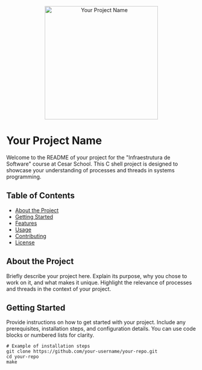 <p align="center">
  <img src="misc/Captura de Tela 2023-09-26 às 09.56.32.png" alt="Your Project Name" width="300">
</p>

# Your Project Name

Welcome to the README of your project for the "Infraestrutura de Software" course at Cesar School. This C shell project is designed to showcase your understanding of processes and threads in systems programming.

## Table of Contents

- [About the Project](#about-the-project)
- [Getting Started](#getting-started)
- [Features](#features)
- [Usage](#usage)
- [Contributing](#contributing)
- [License](#license)

## About the Project

Briefly describe your project here. Explain its purpose, why you chose to work on it, and what makes it unique. Highlight the relevance of processes and threads in the context of your project.

## Getting Started

Provide instructions on how to get started with your project. Include any prerequisites, installation steps, and configuration details. You can use code blocks or numbered lists for clarity.

```shell
# Example of installation steps
git clone https://github.com/your-username/your-repo.git
cd your-repo
make

